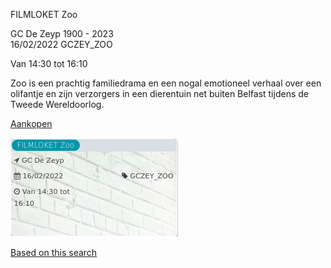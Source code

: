 FILMLOKET Zoo

GC De Zeyp 1900 - 2023  
16/02/2022 GCZEY\_ZOO  

Van 14:30 tot 16:10

  

  

Zoo is een prachtig familiedrama en een nogal emotioneel verhaal over een olifantje en zijn verzorgers in een dierentuin net buiten Belfast tijdens de Tweede Wereldoorlog.  

[Aankopen](https://tickets.vgc.be/ticketingActivity/subscribe/GCZEY_ZOO)

![](68255.png)

[Based on this search](https://tickets.vgc.be/activity/index?&vrijeplaatsen=1&Age%5B%5D=3%2C4&entity=276)